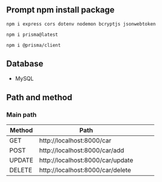 
## Prompt npm install package
```
npm i express cors dotenv nodemon bcryptjs jsonwebtoken
```
```
npm i prisma@latest
```
```
npm i @prisma/client
```

## Database
- MySQL

## Path and method

### Main path

|Method |Path | | | |
| --- | --- | --- | --- | --- |
| GET | http://localhost:8000/car | | | |
| POST | http://localhost:8000/car/add | | | |
| UPDATE | http://localhost:8000/car/update | | | |
| DELETE | http://localhost:8000/car/delete | | | |